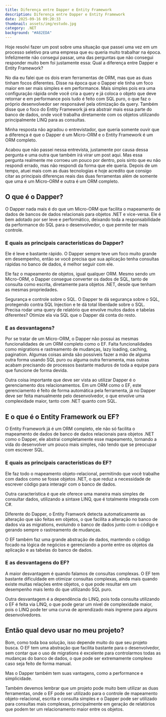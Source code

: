 ```yaml
---
title: Diferença entre Dapper e Entity Framework
description: Diferença entre Dapper e Entity Framework
date: 2025-09-16 09:20:33
thumbnail: assets/img/estudo.jpg
category: .NET
background: "#A82EDA"
---
```

Hoje resolvi fazer um post sobre uma situação que passei uma vez em um processo seletivo pra uma empresa que eu queria muito trabalhar na época. Infelizmente não consegui passar, uma das perguntas que não consegui responder muito bem foi justamente essa: Qual a diferença entre Dapper e Entity Framework?

No dia eu falei que os dois eram ferramentas de ORM, mas que as duas tinham focos diferentes. Disse na época que o Dapper ele tinha um foco maior em ser mais simples e em performance. Mais simples pois era uma configuração rápida onde você cria a query e já coloca o objeto que deve retornar e em performance pois tudo é feito com SQL puro, o que faz o próprio desenvolvedor ser responsável pela otimização da query. Também disse que o foco do Entity Framework já era abstrair mais essa parte do banco de dados, onde você trabalha diretamente com os objetos utilizando principalmente LINQ para as consultas.

Minha resposta não agradou o entrevistador, que queria somente ouvir que a diferença é que o Dapper é um Micro-ORM e o Entity Framework é um ORM completo.

Acabou que não passei nessa entrevista, justamente por causa dessa pergunta e uma outra que também irá virar um post aqui. Mas essa pergunta realmente me corroeu um pouco por dentro, pois sinto que eu não respondi errado, mas não respondi da forma que ele queria. Depois de um tempo, atuei mais com as duas tecnologias e hoje acredito que consigo citar as principais diferenças reais das duas ferramentas além de somente que uma é um Micro-ORM e outra é um ORM completo.

## O que é o Dapper?

O Dapper nada mais é do que um Micro-ORM que facilita o mapeamento de dados de bancos de dados relacionais para objetos .NET e vice-versa. Ele é bem adotado por ser leve e performático, deixando toda a responsabilidade da performance do SQL para o desenvolvedor, o que permite ter mais controle.

### E quais as principais características do Dapper?

Ele é leve e bastante rápido. O Dapper sempre teve um foco muito grande em desempenho, então se você precisa que sua aplicação tenha consultas rápidas no banco de dados, é melhor seguir com ele.

Ele faz o mapeamento de objetos, igual qualquer ORM. Mesmo sendo um Micro-ORM, o Dapper consegue converter os dados de SQL, tanto de consulta como escrita, diretamente para objetos .NET, desde que tenham as mesmas propriedades.

Segurança e controle sobre o SQL. O Dapper te dá segurança sobre o SQL, protegendo contra SQL Injection e te dá total liberdade sobre o SQL. Precisa rodar uma query de relatório que envolve muitos dados e tabelas diferentes? Otimize ela via SQL que o Dapper dá conta do resto.

### E as desvantagens?

Por se tratar de um Micro-ORM, o Dapper não possui as mesmas funcionalidades de um ORM completo como o EF. Falta funcionalidades como migrations e rastreamento de mudanças, lazy loading, caching, pagination. Algumas coisas ainda são possíveis fazer a mão de alguma outra forma usando SQL puro ou alguma outra ferramenta, mas outras acabam precisando de processos bastante maduros de toda a equipe para que funcione de forma devida.

Outra coisa importante que deve ser vista ao utilizar Dapper é o gerenciamento dos relacionamentos. Em um ORM como o EF, este gerenciamento é feito de forma automática pela ferramenta, já no Dapper deve ser feita manualmente pelo desenvolvedor, o que envolve uma complexidade maior, tanto com .NET quanto com SQL.

## E o que é o Entity Framework ou EF?

O Entity Framework já é um ORM completo, ele não só facilita o mapeamento de dados de banco de dados relacionais para objetos .NET como o Dapper, ele abstrai completamente esse mapeamento, tornando a vida do desenvolver um pouco mais simples, não tendo que se preocupar com escrever SQL.

### E quais as principais características do EF?

Ele faz todo o mapeamento objeto-relacional, permitindo que você trabalhe com dados como se fosse objetos .NET, o que reduz a necessidade de escrever código para interagir com o banco de dados.

Outra característica é que ele oferece uma maneira mais simples de consultar dados, utilizando a sintaxe LINQ, que é totalmente integrada com C#.

Diferente do Dapper, o Entity Framwork detecta automaticamente as alteração que são feitas em objetos, o que facilita a alteração no banco de dados via as migrations, evoluindo o banco de dados junto com o código e gerando sempre o rastreamento de mudanças.

O EF também faz uma grande abstração de dados, mantendo o código focado na lógica de negócios e gerenciando a ponte entre os objetos da aplicação e as tabelas do banco de dados.

### E as desvantagens do EF?

A maior desvantagem é quando falamos de consultas complexas. O EF tem bastante dificuldade em otimizar consultas complexas, ainda mais quando existe muitas relações entre objetos, o que pode resultar em um desempenho mais lento do que utilizando SQL puro.

Outra desvantagem é a dependência do LINQ, pois toda consulta utilizando o EF é feita via LINQ, o que pode gerar um nível de complexidade maior, pois o LINQ pode ter uma curva de aprendizado mais íngreme para alguns desenvolvedores.

## Então qual devo usar no meu projeto?

Bom, como toda boa solução, isso depende muito do que seu projeto busca. O EF tem uma abstração que facilita bastante para o desenvolvedor, sem contar que o uso de migrations é excelente para controlarmos todas as mudanças do banco de dados, o que pode ser extremamente complexo caso seja feito de forma manual.

Mas o Dapper também tem suas vantagens, como a performance e simplicidade.

Também devemos lembrar que um projeto pode muito bem utilizar as duas ferramentas, onde o EF pode ser utilizado para o controle de mapeamento objeto-relacional, escrita e consulta simples e o Dapper pode ser utilizado para consultas mais complexas, principalmente em geração de relatórios que podem ter um relacionamento maior entre os objetos.